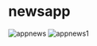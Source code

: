 






# newsapp













![appnews](https://user-images.githubusercontent.com/69036818/133097228-712eea60-fa1a-48fd-90f3-c7572b21d65a.png)
![appnews1](https://user-images.githubusercontent.com/69036818/133097243-9e1c2e9a-0acb-4843-9396-62847b350c27.png)

